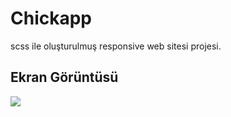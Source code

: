 <h1>Chickapp</h1>

scss ile oluşturulmuş responsive web sitesi projesi.

<h2>Ekran Görüntüsü</h2>

![](ekran.gif)
